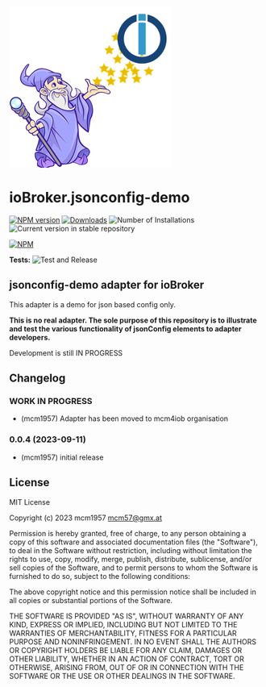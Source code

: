 ![Logo](admin/jsonconfig-demo.png)
# ioBroker.jsonconfig-demo

[![NPM version](https://img.shields.io/npm/v/iobroker.jsonconfig-demo.svg)](https://www.npmjs.com/package/iobroker.jsonconfig-demo)
[![Downloads](https://img.shields.io/npm/dm/iobroker.jsonconfig-demo.svg)](https://www.npmjs.com/package/iobroker.jsonconfig-demo)
![Number of Installations](https://iobroker.live/badges/jsonconfig-demo-installed.svg)
![Current version in stable repository](https://iobroker.live/badges/jsonconfig-demo-stable.svg)

[![NPM](https://nodei.co/npm/iobroker.jsonconfig-demo.png?downloads=true)](https://nodei.co/npm/iobroker.jsonconfig-demo/)

**Tests:** ![Test and Release](https://github.com/mcm1957/ioBroker.jsonconfig-demo/workflows/Test%20and%20Release/badge.svg)

## jsonconfig-demo adapter for ioBroker

This adapter is a demo for json based config only.

**This is no real adapter. The sole purpose of this repository is to illustrate and test the various functionality of jsonConfig elements to adapter developers.**

Development is still IN PROGRESS

## Changelog
<!--
    Placeholder for the next version (at the beginning of the line):
    ### **WORK IN PROGRESS**
-->
### **WORK IN PROGRESS**
* (mcm1957) Adapter has been moved to mcm4iob organisation

### 0.0.4 (2023-09-11)
* (mcm1957) initial release

## License
MIT License

Copyright (c) 2023 mcm1957 <mcm57@gmx.at>

Permission is hereby granted, free of charge, to any person obtaining a copy
of this software and associated documentation files (the "Software"), to deal
in the Software without restriction, including without limitation the rights
to use, copy, modify, merge, publish, distribute, sublicense, and/or sell
copies of the Software, and to permit persons to whom the Software is
furnished to do so, subject to the following conditions:

The above copyright notice and this permission notice shall be included in all
copies or substantial portions of the Software.

THE SOFTWARE IS PROVIDED "AS IS", WITHOUT WARRANTY OF ANY KIND, EXPRESS OR
IMPLIED, INCLUDING BUT NOT LIMITED TO THE WARRANTIES OF MERCHANTABILITY,
FITNESS FOR A PARTICULAR PURPOSE AND NONINFRINGEMENT. IN NO EVENT SHALL THE
AUTHORS OR COPYRIGHT HOLDERS BE LIABLE FOR ANY CLAIM, DAMAGES OR OTHER
LIABILITY, WHETHER IN AN ACTION OF CONTRACT, TORT OR OTHERWISE, ARISING FROM,
OUT OF OR IN CONNECTION WITH THE SOFTWARE OR THE USE OR OTHER DEALINGS IN THE
SOFTWARE.